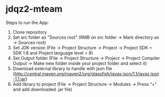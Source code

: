 # jdqz2-mteam

Steps to run the App:
1. Clone repository
2. Set src folder as "Sources root" (RMB on src folder -> Mark directory as -> Sources root)
3. Set JDK version (File -> Project Structure -> Project -> Project SDK = SDK 1.8 and Project language level = 8)
4. Set Output folder (File -> Project Structure -> Project -> Project Compiler Output -> Make new folder inside your project folder and select it)
5. Download external library to handle with json file (http://central.maven.org/maven2/org/glassfish/javax.json/1.1/javax.json-1.1.jar)
6. Add library to project (File -> Project Structure -> Modules -> Press "+" and add downloaded .jar file)
